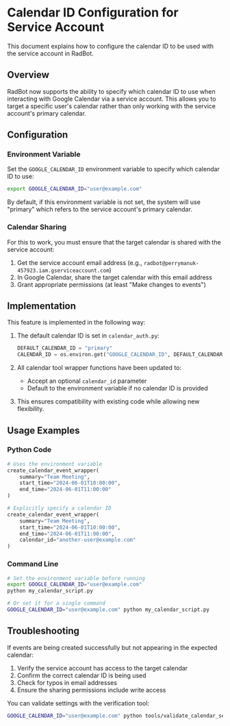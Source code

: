 # Calendar ID Configuration for Service Account

This document explains how to configure the calendar ID to be used with the service account in RadBot.

## Overview

RadBot now supports the ability to specify which calendar ID to use when interacting with Google Calendar via a service account. This allows you to target a specific user's calendar rather than only working with the service account's primary calendar.

## Configuration

### Environment Variable

Set the `GOOGLE_CALENDAR_ID` environment variable to specify which calendar ID to use:

```bash
export GOOGLE_CALENDAR_ID="user@example.com"
```

By default, if this environment variable is not set, the system will use "primary" which refers to the service account's primary calendar.

### Calendar Sharing

For this to work, you must ensure that the target calendar is shared with the service account:

1. Get the service account email address (e.g., `radbot@perrymanuk-457923.iam.gserviceaccount.com`)
2. In Google Calendar, share the target calendar with this email address
3. Grant appropriate permissions (at least "Make changes to events")

## Implementation

This feature is implemented in the following way:

1. The default calendar ID is set in `calendar_auth.py`:
   ```python
   DEFAULT_CALENDAR_ID = "primary"
   CALENDAR_ID = os.environ.get("GOOGLE_CALENDAR_ID", DEFAULT_CALENDAR_ID)
   ```

2. All calendar tool wrapper functions have been updated to:
   - Accept an optional `calendar_id` parameter
   - Default to the environment variable if no calendar ID is provided

3. This ensures compatibility with existing code while allowing new flexibility.

## Usage Examples

### Python Code

```python
# Uses the environment variable
create_calendar_event_wrapper(
    summary="Team Meeting",
    start_time="2024-06-01T10:00:00",
    end_time="2024-06-01T11:00:00"
)

# Explicitly specify a calendar ID
create_calendar_event_wrapper(
    summary="Team Meeting",
    start_time="2024-06-01T10:00:00",
    end_time="2024-06-01T11:00:00",
    calendar_id="another-user@example.com"
)
```

### Command Line

```bash
# Set the environment variable before running
export GOOGLE_CALENDAR_ID="user@example.com"
python my_calendar_script.py

# Or set it for a single command
GOOGLE_CALENDAR_ID="user@example.com" python my_calendar_script.py
```

## Troubleshooting

If events are being created successfully but not appearing in the expected calendar:

1. Verify the service account has access to the target calendar
2. Confirm the correct calendar ID is being used
3. Check for typos in email addresses
4. Ensure the sharing permissions include write access

You can validate settings with the verification tool:

```bash
GOOGLE_CALENDAR_ID="user@example.com" python tools/validate_calendar_service_account.py
```